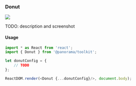 ### Donut

<a href='./Donut.jsx'><img src='https://cloud.githubusercontent.com/assets/1127259/11770150/744a4ec2-a1ac-11e5-8d45-c932e155ae0c.png'></a>

TODO: description and screenshot


#### Usage
```js
import * as React from 'react';
import { Donut } from '@panorama/toolkit';

let donutConfig = {
	// TODO
};

ReactDOM.render(<Donut {...donutConfig}/>, document.body);
```

